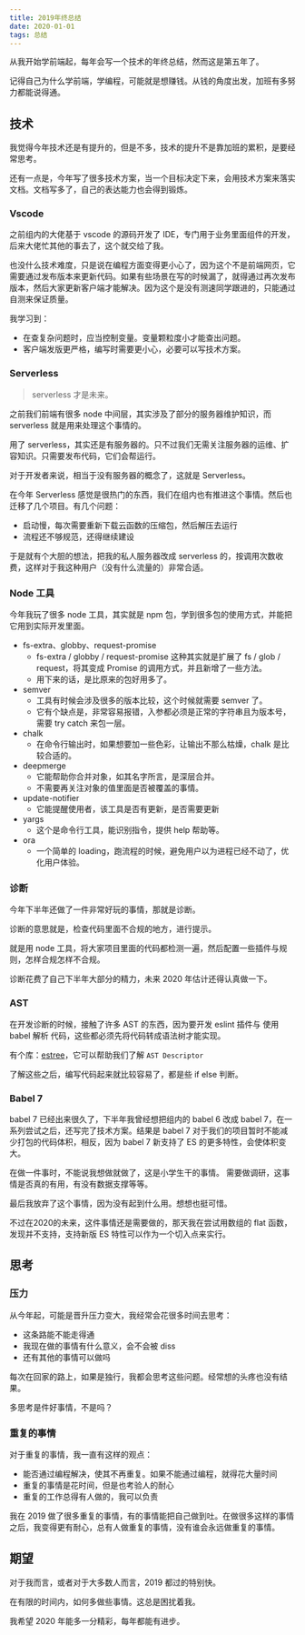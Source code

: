 ```yaml
---
title: 2019年终总结
date: 2020-01-01
tags: 总结
---
```


从我开始学前端起，每年会写一个技术的年终总结，然而这是第五年了。

记得自己为什么学前端，学编程，可能就是想赚钱。从钱的角度出发，加班有多努力都能说得通。

<!--more-->

## 技术

我觉得今年技术还是有提升的，但是不多，技术的提升不是靠加班的累积，是要经常思考。

还有一点是，今年写了很多技术方案，当一个目标决定下来，会用技术方案来落实文档。文档写多了，自己的表达能力也会得到锻炼。

### Vscode

之前组内的大佬基于 vscode 的源码开发了 IDE，专门用于业务里面组件的开发，后来大佬忙其他的事去了，这个就交给了我。

也没什么技术难度，只是说在编程方面变得更小心了，因为这个不是前端网页，它需要通过发布版本来更新代码。如果有些场景在写的时候漏了，就得通过再次发布版本，然后大家更新客户端才能解决。因为这个是没有测速同学跟进的，只能通过自测来保证质量。

我学习到：

* 在查复杂问题时，应当控制变量。变量颗粒度小才能查出问题。
* 客户端发版更严格，编写时需要更小心，必要可以写技术方案。

### Serverless

> serverless 才是未来。

之前我们前端有很多 node 中间层，其实涉及了部分的服务器维护知识，而 serverless 就是用来处理这个事情的。

用了 serverless，其实还是有服务器的。只不过我们无需关注服务器的运维、扩容知识。只需要发布代码，它们会帮运行。

对于开发者来说，相当于没有服务器的概念了，这就是 Serverless。

在今年 Serverless 感觉是很热门的东西，我们在组内也有推进这个事情。然后也迁移了几个项目。有几个问题：

* 启动慢，每次需要重新下载云函数的压缩包，然后解压去运行
* 流程还不够规范，还得继续建设

于是就有个大胆的想法，把我的私人服务器改成 serverless 的，按调用次数收费，这样对于我这种用户（没有什么流量的）非常合适。

### Node 工具

今年我玩了很多 node 工具，其实就是 npm 包，学到很多包的使用方式，并能把它用到实际开发里面。

* fs-extra、globby、request-promise
	* fs-extra / globby / request-promise 这种其实就是扩展了 fs / glob / request，将其变成 Promise 的调用方式，并且新增了一些方法。
	* 用下来的话，是比原来的包好用多了。
* semver
	* 工具有时候会涉及很多的版本比较，这个时候就需要 semver 了。
	* 它有个缺点是，非常容易报错，入参都必须是正常的字符串且为版本号，需要 try catch 来包一层。
* chalk
	* 在命令行输出时，如果想要加一些色彩，让输出不那么枯燥，chalk 是比较合适的。
* deepmerge
	* 它能帮助你合并对象，如其名字所言，是深层合并。
	* 不需要再关注对象的值里面是否被覆盖的事情。
* update-notifier
	* 它能提醒使用者，该工具是否有更新，是否需要更新
* yargs
	* 这个是命令行工具，能识别指令，提供 help 帮助等。
* ora
	* 一个简单的 loading，跑流程的时候，避免用户以为进程已经不动了，优化用户体验。


### 诊断

今年下半年还做了一件非常好玩的事情，那就是诊断。

诊断的意思就是，检查代码里面不合规的地方，进行提示。

就是用 node 工具，将大家项目里面的代码都检测一遍，然后配置一些插件与规则，怎样合规怎样不合规。

诊断花费了自己下半年大部分的精力，未来 2020 年估计还得认真做一下。


### AST

在开发诊断的时候，接触了许多 AST 的东西，因为要开发 eslint 插件与 使用 babel 解析 代码，这些都必须先将代码转成语法树才能实现。

有个库：[estree](https://github.com/estree/estree)，它可以帮助我们了解 `AST Descriptor`

了解这些之后，编写代码起来就比较容易了，都是些 if else 判断。


### Babel 7

babel 7 已经出来很久了，下半年我曾经想把组内的 babel 6 改成 babel 7，在一系列尝试之后，还写完了技术方案。结果是 babel 7 对于我们的项目暂时不能减少打包的代码体积，相反，因为 babel 7 新支持了 ES 的更多特性，会使体积变大。

在做一件事时，不能说我想做就做了，这是小学生干的事情。
需要做调研，这事情是否真的有用，有没有数据支撑等等。

最后我放弃了这个事情，因为没有起到什么用。想想也挺可惜。

不过在2020的未来，这件事情还是需要做的，那天我在尝试用数组的 flat 函数，发现并不支持，支持新版 ES 特性可以作为一个切入点来实行。		

## 思考

### 压力

从今年起，可能是晋升压力变大，我经常会花很多时间去思考：

* 这条路能不能走得通
* 我现在做的事情有什么意义，会不会被 diss
* 还有其他的事情可以做吗

每次在回家的路上，如果是独行，我都会思考这些问题。经常想的头疼也没有结果。

多思考是件好事情，不是吗？

### 重复的事情

对于重复的事情，我一直有这样的观点：

* 能否通过编程解决，使其不再重复。如果不能通过编程，就得花大量时间
* 重复的事情是花时间，但是也考验人的耐心
* 重复的工作总得有人做的，我可以负责

我在 2019 做了很多重复的事情，有的事情能把自己做到吐。在做很多这样的事情之后，我变得更有耐心，总有人做重复的事情，没有谁会永远做重复的事情。

## 期望

对于我而言，或者对于大多数人而言，2019 都过的特别快。

在有限的时间内，如何多做些事情。这总是困扰着我。

我希望 2020 年能多一分精彩，每年都能有进步。
